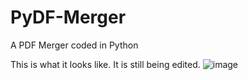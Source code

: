 # PyDF-Merger
A PDF Merger coded in Python

This is what it looks like. It is still being edited.
![image](https://github.com/Coytie/PyDF-Merger/assets/100748492/0f7dc9c9-2fac-434d-b1de-2008779a75da)
